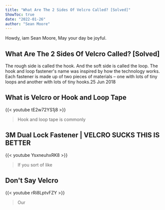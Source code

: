 ```yaml
---
title: "What Are The 2 Sides Of Velcro Called? [Solved]"
ShowToc: true 
date: "2022-01-26"
author: "Sean Moore" 
---
```


Howdy, iam Sean Moore, May your day be joyful.
## What Are The 2 Sides Of Velcro Called? [Solved]
 The rough side is called the hook. And the soft side is called the loop. The hook and loop fastener's name was inspired by how the technology works. Each fastener is made up of two pieces of materials – one with lots of tiny loops and another with lots of tiny hooks.25 Jun 2018

## What is Velcro or Hook and Loop Tape
{{< youtube tE2w72YS1j8 >}}
>Hook and loop tape is commonly 

## 3M Dual Lock Fastener | VELCRO SUCKS THIS IS BETTER
{{< youtube YsxneuhxRK8 >}}
>If you sort of like 

## Don't Say Velcro
{{< youtube rRi8LptvFZY >}}
>Our 

